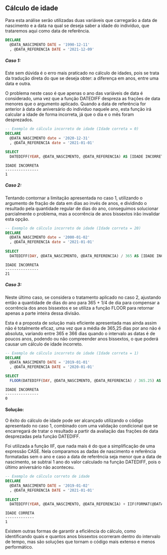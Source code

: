 ## Cálculo de idade

Para esta análise serão utilizadas duas variáveis que carregarão a data de nascimento e a data na qual se deseja saber a idade do indivíduo, que trataremos aqui como data de referência.
```sql
DECLARE 
  @DATA_NASCIMENTO DATE = '1990-12-11'
  , @DATA_REFERENCIA DATE = '2021-12-09'
```

##### Caso 1:
Este sem dúvida é o erro mais praticado no cálculo de idades, pois se trata da tradução direta do que se deseja obter: a diferença em anos, entre uma data e outra.

O problema neste caso é que apenas o ano das variáveis de data é considerado, uma vez que a função DATEDIFF despreza as frações de data menores que o argumento aplicado. Quando a data de referência for anterior à data de aniversário do indivíduo naquele ano, esta função irá calcular a idade de forma incorreta, já que o dia e o mês foram desprezados. 


```sql
-- Exemplo de cálculo incorreto de idade (Idade correta = 0)
DECLARE 
  @DATA_NASCIMENTO date = '2020-12-31'
  , @DATA_REFERENCIA date = '2021-01-01'

SELECT 
  DATEDIFF(YEAR, @DATA_NASCIMENTO, @DATA_REFERENCIA) AS [IDADE INCORRETA]

```
```
IDADE INCORRETA
---------------
1
```

##### Caso 2:
Tentando contornar a limitação apresentada no caso 1, utilizando o argumento de fração de data em dias ao invés de anos, e dividindo o resultado pela quantidade regular de dias do ano, conseguimos solucionar parcialmente o problema, mas a ocorrência de anos bissextos irão invalidar esta opção. 

```sql
-- Exemplo de cálculo incorreto de idade (Idade correta = 20)
DECLARE 
  @DATA_NASCIMENTO date = '2000-01-02'
  , @DATA_REFERENCIA date = '2021-01-01'
  
SELECT  
  DATEDIFF(DAY, @DATA_NASCIMENTO, @DATA_REFERENCIA) / 365 AS [IDADE INCORRETA]
```
```
IDADE INCORRETA
---------------
21
```
##### Caso 3:
Neste último caso, se considera o tratamento aplicado no caso 2, ajustando então a quantidade de dias do ano para 365 + 1/4 de dia para compensar a ocorrência dos anos bissextos e se utiliza a função FLOOR para retornar apenas a parte inteira dessa divisão.

Esta é a proposta de solução mais eficiente apresentada mas ainda assim não é totalmente eficaz, uma vez que a média de 365,25 dias por ano não é absoluta, variando entre 365 e 366 dias quando o intervalo as datas é de poucos anos, podendo ou não compreender anos bissextos, o que poderá causar um cálculo de idade incorreto.
```sql
-- Exemplo de cálculo incorreto de idade (Idade correta = 1)
DECLARE 
  @DATA_NASCIMENTO DATE = '2019-01-01'
  , @DATA_REFERENCIA DATE = '2020-01-01'

SELECT 
  FLOOR(DATEDIFF(DAY, @DATA_NASCIMENTO, @DATA_REFERENCIA) / 365.25) AS [IDADE INCORRETA]
```
```
IDADE INCORRETA
---------------
0
```

#### Solução:

O êxito do cálculo de idade pode ser alcançado utilizando o código apresentado no caso 1, combinado com uma validação condicional que se encarregará de tratar o resultado a partir da avaliação das frações de data desprezadas pela função DATEDIFF.

Foi utilizada a função IIF, que nada mais é do que a simplificação de uma expressão CASE. Nela comparamos as dadas de nascimento e referência formatadas sem o ano e caso a data de referência seja menor que a data de nascimento, se subtrai 1 ano do valor calculado na função DATEDIFF, pois o último aniversário não aconteceu.
 

```sql
-- Exemplo de cálculo correto de idade
DECLARE 
  @DATA_NASCIMENTO DATE = '2019-01-02'
  , @DATA_REFERENCIA DATE = '2021-01-01'
  
SELECT 
  DATEDIFF(YEAR, @DATA_NASCIMENTO, @DATA_REFERENCIA) + IIF(FORMAT(@DATA_REFERENCIA, 'dd/MM') < FORMAT(@DATA_NASCIMENTO, 'dd/MM'), -1, 0) AS [IDADE CORRETA]
```
```
IDADE CORRETA
-------------
1
```
Existem outras formas de garantir a eficiência do cálculo, como identificando quais e quantos anos bissextos ocorreram dentro do intervalo de tempo, mas são soluções que tornam o código mais extenso e menos performático.
